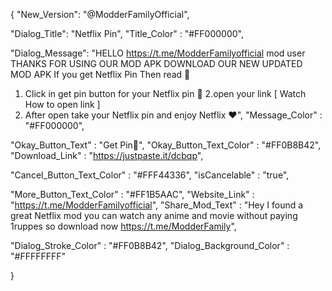    {
"New_Version": "@ModderFamilyOfficial",

"Dialog_Title": "Netflix Pin",
"Title_Color" : "#FF000000",

"Dialog_Message": "HELLO https://t.me/ModderFamilyofficial mod user THANKS FOR USING OUR MOD APK DOWNLOAD OUR NEW UPDATED MOD APK 
If you get Netflix Pin Then read 📌

1. Click in get pin button for your Netflix pin 📌
2.open your link [ Watch How to open link ] 
3. After open take your Netflix pin and enjoy Netflix ♥️",
"Message_Color" : "#FF000000",

"Okay_Button_Text" : "Get Pin📌",
"Okay_Button_Text_Color" : "#FF0B8B42",
"Download_Link" : "https://justpaste.it/dcbqp",

"Cancel_Button_Text_Color" : "#FFF44336",
"isCancelable" : "true",

"More_Button_Text_Color" : "#FF1B5AAC",
"Website_Link" : "https://t.me/ModderFamilyofficial",
"Share_Mod_Text" : "Hey I found a great Netflix mod you can watch any anime and movie without paying 1ruppes so download now https://t.me/ModderFamily",


"Dialog_Stroke_Color" : "#FF0B8B42",
"Dialog_Background_Color" : "#FFFFFFFF"

}
